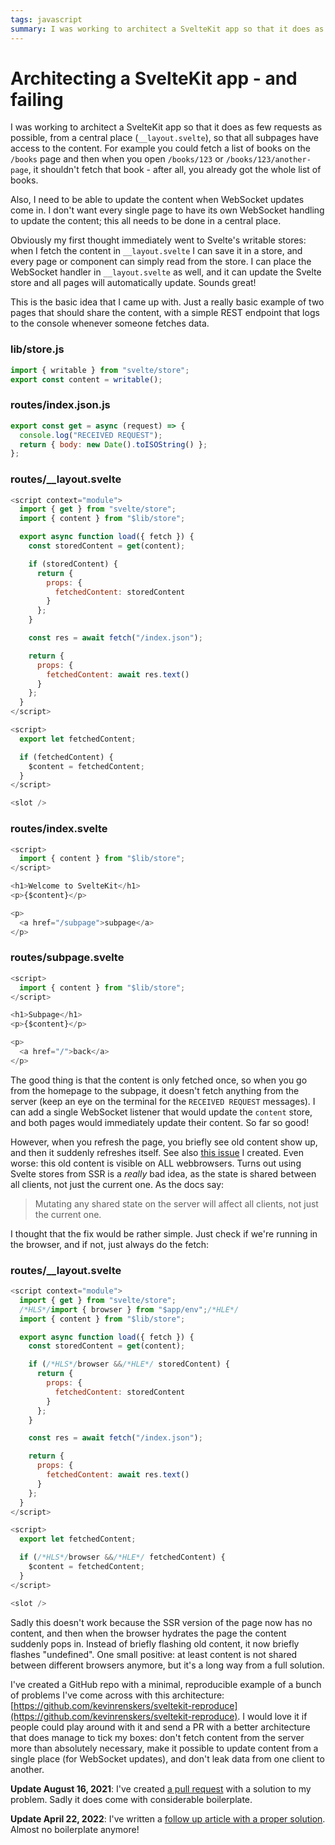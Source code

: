```yaml
---
tags: javascript
summary: I was working to architect a SvelteKit app so that it does as few requests as possible, from a central place, so that all subpages have access to the content. Sadly dealing with SSR makes it very hard to achieve my goals.
---
```


# Architecting a SvelteKit app - and failing

I was working to architect a SvelteKit app so that it does as few requests as possible, from a central place (`__layout.svelte`), so that all subpages have access to the content. For example you could fetch a list of books on the `/books` page and then when you open `/books/123` or `/books/123/another-page`, it shouldn't fetch that book - after all, you already got the whole list of books.

Also, I need to be able to update the content when WebSocket updates come in. I don't want every single page to have its own WebSocket handling to update the content; this all needs to be done in a central place.

Obviously my first thought immediately went to Svelte's writable stores: when I fetch the content in `__layout.svelte` I can save it in a store, and every page or component can simply read from the store. I can place the WebSocket handler in `__layout.svelte` as well, and it can update the Svelte store and all pages will automatically update. Sounds great!

This is the basic idea that I came up with. Just a really basic example of two pages that should share the content, with a simple REST endpoint that logs to the console whenever someone fetches data.

### lib/store.js

``` javascript
import { writable } from "svelte/store";
export const content = writable();
```

### routes/index.json.js

``` javascript
export const get = async (request) => {
  console.log("RECEIVED REQUEST");
  return { body: new Date().toISOString() };
}; 
```

### routes/__layout.svelte

``` javascript
<script context="module">
  import { get } from "svelte/store";
  import { content } from "$lib/store";

  export async function load({ fetch }) {
    const storedContent = get(content);

    if (storedContent) {
      return {
        props: {
          fetchedContent: storedContent
        }
      };
    }

    const res = await fetch("/index.json");

    return {
      props: {
        fetchedContent: await res.text()
      }
    };
  }
</script>

<script>
  export let fetchedContent;

  if (fetchedContent) {
    $content = fetchedContent;
  }
</script>

<slot />
```

### routes/index.svelte

``` javascript
<script>
  import { content } from "$lib/store";
</script>

<h1>Welcome to SvelteKit</h1>
<p>{$content}</p>

<p>
  <a href="/subpage">subpage</a>
</p>
```

### routes/subpage.svelte

``` javascript
<script>
  import { content } from "$lib/store";
</script>

<h1>Subpage</h1>
<p>{$content}</p>

<p>
  <a href="/">back</a>
</p>
```

The good thing is that the content is only fetched once, so when you go from the homepage to the subpage, it doesn't fetch anything from the server (keep an eye on the terminal for the `RECEIVED REQUEST` messages). I can add a single WebSocket listener that would update the `content` store, and both pages would immediately update their content. So far so good!

However, when you refresh the page, you briefly see old content show up, and then it suddenly refreshes itself. See also [this issue](https://github.com/sveltejs/kit/issues/2213) I created. Even worse: this old content is visible on ALL webbrowsers. Turns out using Svelte stores from SSR is a *really* bad idea, as the state is shared between all clients, not just the current one. As the docs say: 

> Mutating any shared state on the server will affect all clients, not just the current one.

I thought that the fix would be rather simple. Just check if we're running in the browser, and if not, just always do the fetch:

### routes/__layout.svelte

``` javascript
<script context="module">
  import { get } from "svelte/store";
  /*HLS*/import { browser } from "$app/env";/*HLE*/
  import { content } from "$lib/store";

  export async function load({ fetch }) {
    const storedContent = get(content);

    if (/*HLS*/browser &&/*HLE*/ storedContent) {
      return {
        props: {
          fetchedContent: storedContent
        }
      };
    }

    const res = await fetch("/index.json");

    return {
      props: {
        fetchedContent: await res.text()
      }
    };
  }
</script>

<script>
  export let fetchedContent;

  if (/*HLS*/browser &&/*HLE*/ fetchedContent) {
    $content = fetchedContent;
  }
</script>

<slot />
```

Sadly this doesn't work because the SSR version of the page now has no content, and then when the browser hydrates the page the content suddenly pops in. Instead of briefly flashing old content, it now briefly flashes "undefined". One small positive: at least content is not shared between different browsers anymore, but it's a long way from a full solution.

I've created a GitHub repo with a minimal, reproducible example of a bunch of problems I've come across with this architecture: [https://github.com/kevinrenskers/sveltekit-reproduce](https://github.com/kevinrenskers/sveltekit-reproduce). I would love it if people could play around with it and send a PR with a better architecture that does manage to tick my boxes: don't fetch content from the server more than absolutely necessary, make it possible to update content from a single place (for WebSocket updates), and don't leak data from one client to another.

**Update August 16, 2021**: I've created [a pull request](https://github.com/kevinrenskers/sveltekit-reproduce/pull/2) with a solution to my problem. Sadly it does come with considerable boilerplate.

**Update April 22, 2022**: I've written a [follow up article with a proper solution](/articles/2022/sveltekit-architecture/). Almost no boilerplate anymore!